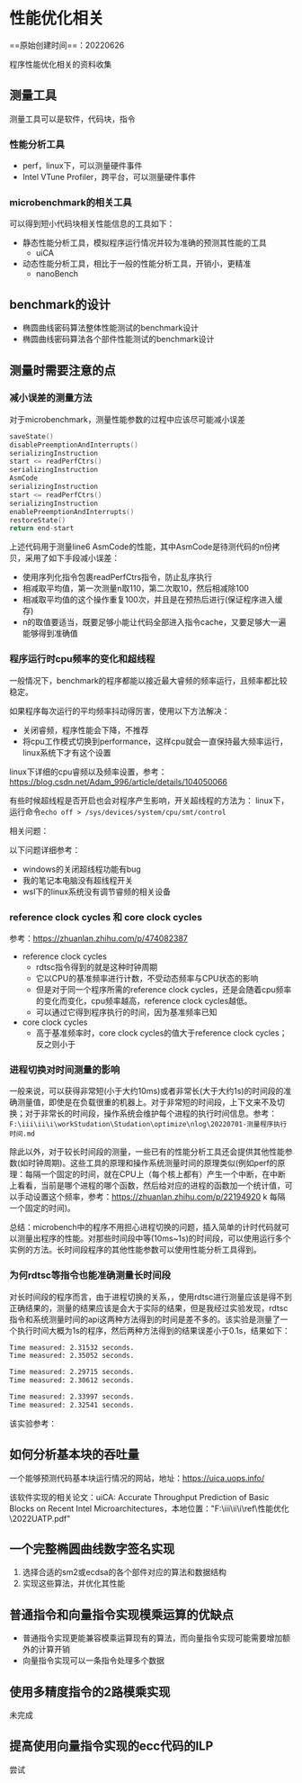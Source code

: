 # 性能优化相关

==原始创建时间==：20220626

程序性能优化相关的资料收集

## 测量工具

测量工具可以是软件，代码块，指令

### 性能分析工具

- perf，linux下，可以测量硬件事件
- Intel VTune Profiler，跨平台，可以测量硬件事件

### microbenchmark的相关工具

可以得到短小代码块相关性能信息的工具如下：

- 静态性能分析工具，模拟程序运行情况并较为准确的预测其性能的工具
  - uiCA
- 动态性能分析工具，相比于一般的性能分析工具，开销小，更精准
  - nanoBench

## benchmark的设计

- 椭圆曲线密码算法整体性能测试的benchmark设计
- 椭圆曲线密码算法各个部件性能测试的benchmark设计

## 测量时需要注意的点

### 减小误差的测量方法

对于microbenchmark，测量性能参数的过程中应该尽可能减小误差

```c++ {.line-numbers}
saveState()
disablePreemptionAndInterrupts()
serializingInstruction
start <= readPerfCtrs()
serializingInstruction
AsmCode
serializingInstruction
start <= readPerfCtrs()
serializingInstruction
enablePreemptionAndInterrupts()
restoreState()
return end-start
```

上述代码用于测量line6 AsmCode的性能，其中AsmCode是待测代码的n份拷贝，采用了如下手段减小误差：

- 使用序列化指令包裹readPerfCtrs指令，防止乱序执行
- 相减取平均值，第一次测量n取110，第二次取10，然后相减除100
- 相减取平均值的这个操作重复100次，并且是在预热后进行(保证程序进入缓存)
- n的取值要适当，既要足够小能让代码全部进入指令cache，又要足够大一遍能够得到准确值

### 程序运行时cpu频率的变化和超线程

一般情况下，benchmark的程序都能以接近最大睿频的频率运行，且频率都比较稳定。

如果程序每次运行的平均频率抖动得厉害，使用以下方法解决：

- 关闭睿频，程序性能会下降，不推荐
- 将cpu工作模式切换到performance，这样cpu就会一直保持最大频率运行，linux系统下才有这个设置

linux下详细的cpu睿频以及频率设置，参考：<https://blog.csdn.net/Adam_996/article/details/104050066>

有些时候超线程是否开启也会对程序产生影响，开关超线程的方法为：
linux下，运行命令`echo off > /sys/devices/system/cpu/smt/control`

相关问题：

以下问题详细参考：

- windows的关闭超线程功能有bug
- 我的笔记本电脑没有超线程开关
- wsl下的linux系统没有调节睿频的相关设备

### reference clock cycles 和 core clock cycles

参考：<https://zhuanlan.zhihu.com/p/474082387>

- reference clock cycles
  - rdtsc指令得到的就是这种时钟周期
  - 它以CPU的基准频率进行计数，不受动态频率与CPU状态的影响
  - 但是对于同一个程序所需的reference clock cycles，还是会随着cpu频率的变化而变化，cpu频率越高，reference clock cycles越低。
  - 可以通过它得到程序执行的时间，因为基准频率已知
- core clock cycles
  - 高于基准频率时，core clock cycles的值大于reference clock cycles；反之则小于

### 进程切换对时间测量的影响

一般来说，可以获得非常短(小于大约10ms)或者非常长(大于大约1s)的时间段的准确测量值，即使是在负载很重的机器上。对于非常短的时间段，上下文来不及切换；对于非常长的时间段，操作系统会维护每个进程的执行时间信息。参考：`F:\iii\ii\i\workStudation\Studation\optimize\nlog\20220701-测量程序执行时间.md`

除此以外，对于较长时间段的测量，一些已有的性能分析工具还会提供其他性能参数(如时钟周期)。这些工具的原理和操作系统测量时间的原理类似(例如perf的原理：每隔一个固定的时间，就在CPU上（每个核上都有）产生一个中断，在中断上看看，当前是哪个进程的哪个函数，然后给对应的进程的函数加一个统计值，可以手动设置这个频率，参考：<https://zhuanlan.zhihu.com/p/22194920> k 每隔一个固定的时间)。

总结：microbench中的程序不用担心进程切换的问题，插入简单的计时代码就可以测量出程序的性能。对那些时间段中等(10ms~1s)的时间段，可以使用运行多个实例的方法。长时间段程序的其他性能参数可以使用性能分析工具得到。

### 为何rdtsc等指令也能准确测量长时间段

对长时间段的程序而言，由于进程切换的关系，，使用rdtsc进行测量应该是得不到正确结果的，测量的结果应该是会大于实际的结果，但是我经过实验发现，rdtsc指令和系统测量时间的api这两种方法得到的时间是差不多的。该实验是测量了一个执行时间大概为1s的程序，然后两种方法得到的结果误差小于0.1s，结果如下：

```bash
Time measured: 2.31532 seconds.
Time measured: 2.35052 seconds.

Time measured: 2.29715 seconds.
Time measured: 2.30612 seconds.

Time measured: 2.33997 seconds.
Time measured: 2.32541 seconds.
```

该实验参考：

## 如何分析基本块的吞吐量

一个能够预测代码基本块运行情况的网站，地址：<https://uica.uops.info/>

该软件实现的相关论文：uiCA: Accurate Throughput Prediction of Basic Blocks on Recent Intel Microarchitectures，本地位置："F:\iii\ii\i\ref\性能优化\2022UATP.pdf"

## 一个完整椭圆曲线数字签名实现

1. 选择合适的sm2或ecdsa的各个部件对应的算法和数据结构
2. 实现这些算法，并优化其性能

## 普通指令和向量指令实现模乘运算的优缺点

- 普通指令实现更能兼容模乘运算现有的算法，而向量指令实现可能需要增加额外的计算开销
- 向量指令实现可以一条指令处理多个数据

## 使用多精度指令的2路模乘实现

未完成

## 提高使用向量指令实现的ecc代码的ILP

尝试
